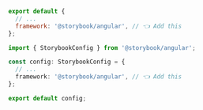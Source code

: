 <!-- TODO: Vet this example for CSF Next support -->

```js filename=".storybook/main.js" renderer="angular" language="js"
export default {
  // ...
  framework: '@storybook/angular', // 👈 Add this
};
```

```ts filename=".storybook/main.ts" renderer="angular" language="ts"
import { StorybookConfig } from '@storybook/angular';

const config: StorybookConfig = {
  // ...
  framework: '@storybook/angular', // 👈 Add this
};

export default config;
```
